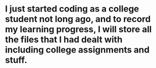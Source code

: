 # I just started coding as a college student not long ago, and to record my learning progress, I will store all the files that I had dealt with including college assignments and stuff.
